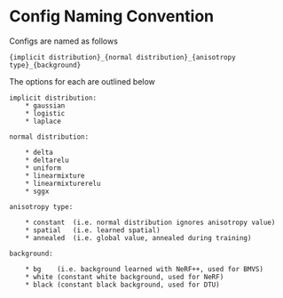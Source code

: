 # Config Naming Convention

Configs are named as follows

	{implicit distribution}_{normal distribution}_{anisotropy type}_{background}

The options for each are outlined below

	implicit distribution:
		* gaussian
		* logistic
		* laplace

	normal distribution: 
		
		* delta
		* deltarelu
		* uniform
		* linearmixture
		* linearmixturerelu 
		* sggx

	anisotropy type:

		* constant 	(i.e. normal distribution ignores anisotropy value)	
		* spatial 	(i.e. learned spatial)
		* annealed 	(i.e. global value, annealed during training)
	
	background:

		* bg 	(i.e. background learned with NeRF++, used for BMVS)
		* white (constant white background, used for NeRF)
		* black (constant black background, used for DTU)
